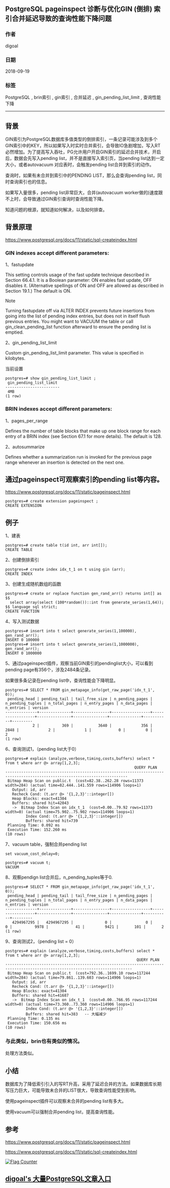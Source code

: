 ## PostgreSQL pageinspect 诊断与优化GIN (倒排) 索引合并延迟导致的查询性能下降问题  
                                                           
### 作者                                                           
digoal                                                           
                                                           
### 日期                                                           
2018-09-19                                                         
                                                           
### 标签                                                           
PostgreSQL , brin索引 , gin索引 , 合并延迟 , gin_pending_list_limit , 查询性能下降  
                                                           
----                                                           
                                                           
## 背景        
GIN索引为PostgreSQL数据库多值类型的倒排索引，一条记录可能涉及到多个GIN索引中的KEY，所以如果写入时实时合并索引，会导致IO急剧增加，写入RT必然增加。为了提高写入吞吐，PG允许用户开启GIN索引的延迟合并技术，开启后，数据会先写入pending list，并不是直接写入索引页，当pending list达到一定大小，或者autovacuum 对应表时，会触发pending list合并到索引的动作。  
  
查询时，如果有未合并到索引中的PENDING LIST，那么会查询pending list，同时查询索引也的信息。  
  
如果写入量很多，pending list非常巨大，合并(autovacuum worker做的)速度跟不上时，会导致通过GIN索引查询时查询性能下降。  
  
知道问题的根源，就知道如何解决，以及如何排查。  
  
  
## 背景原理  
https://www.postgresql.org/docs/11/static/sql-createindex.html  
  
  
### GIN indexes accept different parameters:  
  
1、fastupdate  
  
This setting controls usage of the fast update technique described in Section 66.4.1. It is a Boolean parameter: ON enables fast update, OFF disables it. (Alternative spellings of ON and OFF are allowed as described in Section 19.1.) The default is ON.  
  
Note  
  
Turning fastupdate off via ALTER INDEX prevents future insertions from going into the list of pending index entries, but does not in itself flush previous entries. You might want to VACUUM the table or call gin_clean_pending_list function afterward to ensure the pending list is emptied.  
  
2、gin_pending_list_limit  
  
Custom gin_pending_list_limit parameter. This value is specified in kilobytes.  
  
当前设置  
  
```  
postgres=# show gin_pending_list_limit ;  
 gin_pending_list_limit   
------------------------  
 4MB  
(1 row)  
```  
  
### BRIN indexes accept different parameters:  
  
1、pages_per_range  
  
Defines the number of table blocks that make up one block range for each entry of a BRIN index (see Section 67.1 for more details). The default is 128.  
  
2、autosummarize  
  
Defines whether a summarization run is invoked for the previous page range whenever an insertion is detected on the next one.  
  
## 通过pageinspect可观察索引的pending list等内容。  
https://www.postgresql.org/docs/11/static/pageinspect.html  
  
```  
postgres=# create extension pageinspect ;  
CREATE EXTENSION  
```  
  
## 例子  
1、建表  
  
```  
postgres=# create table t(id int, arr int[]);  
CREATE TABLE  
```  
  
2、创建倒排索引  
  
```  
postgres=# create index idx_t_1 on t using gin (arr);  
CREATE INDEX  
```  
  
3、创建生成随机数组的函数  
  
```  
postgres=# create or replace function gen_rand_arr() returns int[] as $$  
  select array(select (100*random())::int from generate_series(1,64));  
$$ language sql strict;  
CREATE FUNCTION  
```  
  
4、写入测试数据  
  
```  
postgres=# insert into t select generate_series(1,100000), gen_rand_arr();  
INSERT 0 100000  
postgres=# insert into t select generate_series(1,1000000), gen_rand_arr();  
INSERT 0 1000000  
```  
  
5、通过pageinspect插件，观察当前GIN索引的pendinglist大小，可以看到pending page有356个，涉及2484条记录。  
  
如果很多条记录在pending list中，查询性能会下降明显。  
  
```  
postgres=# SELECT * FROM gin_metapage_info(get_raw_page('idx_t_1', 0));  
 pending_head | pending_tail | tail_free_size | n_pending_pages | n_pending_tuples | n_total_pages | n_entry_pages | n_data_pages | n_entries | version   
--------------+--------------+----------------+-----------------+------------------+---------------+---------------+--------------+-----------+---------  
            2 |          369 |           3640 |             356 |             2848 |             2 |             1 |            0 |         0 |       2  
(1 row)  
```  
  
6、查询测试1，（pending list大于0）  
  
```  
postgres=# explain (analyze,verbose,timing,costs,buffers) select * from t where arr @> array[1,2,3];  
                                                         QUERY PLAN                                                           
----------------------------------------------------------------------------------------------------------------------------  
 Bitmap Heap Scan on public.t  (cost=82.38..262.28 rows=11373 width=284) (actual time=82.444..141.559 rows=114906 loops=1)  
   Output: id, arr  
   Recheck Cond: (t.arr @> '{1,2,3}'::integer[])  
   Heap Blocks: exact=41304  
   Buffers: shared hit=42043  
   ->  Bitmap Index Scan on idx_t_1  (cost=0.00..79.92 rows=11373 width=0) (actual time=75.902..75.902 rows=114906 loops=1)  
         Index Cond: (t.arr @> '{1,2,3}'::integer[])  
         Buffers: shared hit=739    
 Planning Time: 0.092 ms  
 Execution Time: 152.260 ms  
(10 rows)  
```  
  
7、vacuum table，强制合并pending list  
  
```  
set vacuum_cost_delay=0;  
  
postgres=# vacuum t;  
VACUUM  
```  
  
8、观察pendign list合并后，n_pending_tuples等于0.  
  
```  
postgres=# SELECT * FROM gin_metapage_info(get_raw_page('idx_t_1', 0));  
 pending_head | pending_tail | tail_free_size | n_pending_pages | n_pending_tuples | n_total_pages | n_entry_pages | n_data_pages | n_entries | version   
--------------+--------------+----------------+-----------------+------------------+---------------+---------------+--------------+-----------+---------  
   4294967295 |   4294967295 |              0 |               0 |                0 |          9978 |            41 |         9421 |       101 |       2  
(1 row)  
```  
  
9、查询测试2，（pending list = 0）  
  
```  
postgres=# explain (analyze,verbose,timing,costs,buffers) select * from t where arr @> array[1,2,3];  
                                                          QUERY PLAN                                                            
------------------------------------------------------------------------------------------------------------------------------  
 Bitmap Heap Scan on public.t  (cost=792.36..1699.10 rows=117244 width=284) (actual time=79.861..139.603 rows=114906 loops=1)  
   Output: id, arr  
   Recheck Cond: (t.arr @> '{1,2,3}'::integer[])  
   Heap Blocks: exact=41304  
   Buffers: shared hit=41687  
   ->  Bitmap Index Scan on idx_t_1  (cost=0.00..766.95 rows=117244 width=0) (actual time=73.360..73.360 rows=114906 loops=1)  
         Index Cond: (t.arr @> '{1,2,3}'::integer[])  
         Buffers: shared hit=383   -- 大幅减少   
 Planning Time: 0.135 ms  
 Execution Time: 150.656 ms  
(10 rows)  
```  
  
### 与此类似，brin也有类似的情况。  
处理方法类似。  
  
## 小结  
数据库为了降低索引引入的写RT升高，采用了延迟合并的方法。如果数据库长期写压力巨大，可能导致未合并的LIST很大，导致查询性能受到影响。  
  
使用pageinspect插件可以观察未合并的pending list有多大。  
  
使用vacuum可以强制合并pending list，提高查询性能。  
  
## 参考  
https://www.postgresql.org/docs/11/static/pageinspect.html  
  
https://www.postgresql.org/docs/11/static/sql-createindex.html  
    
  
<a rel="nofollow" href="http://info.flagcounter.com/h9V1"  ><img src="http://s03.flagcounter.com/count/h9V1/bg_FFFFFF/txt_000000/border_CCCCCC/columns_2/maxflags_12/viewers_0/labels_0/pageviews_0/flags_0/"  alt="Flag Counter"  border="0"  ></a>  
  
  
## [digoal's 大量PostgreSQL文章入口](https://github.com/digoal/blog/blob/master/README.md "22709685feb7cab07d30f30387f0a9ae")
  
